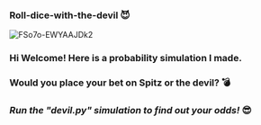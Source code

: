 ### Roll-dice-with-the-devil :smiling_imp:
![FSo7o-EWYAAJDk2](https://user-images.githubusercontent.com/58610875/192362213-88ed1899-03ad-41c9-9175-96ebc37e95c7.jpg)

### Hi Welcome! Here is a probability simulation I made. 

### Would you place your bet on **Spitz** or **the devil**? :bomb: 
### *Run the "devil.py" simulation to find out your odds!* :sunglasses:
